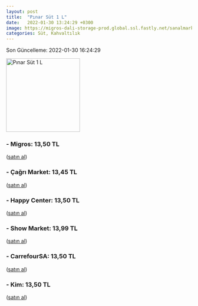 ```yaml
---
layout: post
title:  "Pınar Süt 1 L"
date:   2022-01-30 13:24:29 +0300
image: https://migros-dali-storage-prod.global.ssl.fastly.net/sanalmarket/product/11010010/11010010-1ae231-1650x1650.jpg
categories: Süt, Kahvaltılık
---
```


Son Güncelleme: 2022-01-30 16:24:29

<img src="https://migros-dali-storage-prod.global.ssl.fastly.net/sanalmarket/product/11010010/11010010-1ae231-1650x1650.jpg" width="200" alt="Pınar Süt 1 L" />


### - Migros: 13,50 TL
 (<a target="_blank" href="https://www.migros.com.tr/pinar-sut-1-l-p-a7ffda">satın al</a>)
### - Çağrı Market: 13,45 TL
 (<a target="_blank" href="https://www.cagri.com/pinar-tam-yagli-sut-1-lt">satın al</a>)
### - Happy Center: 13,50 TL
 (<a target="_blank" href="https://www.happycenter.com.tr/Pinar_Sut_11_Tam_Yagli">satın al</a>)
### - Show Market: 13,99 TL
 (<a target="_blank" href="https://www.showsanal.com/product/pinar-sut-1-lt/b6eafb85-4ff6-476e-acbd-00b05107a370">satın al</a>)
### - CarrefourSA: 13,50 TL
 (<a target="_blank" href="https://www.carrefoursa.com/pinar-tam-yagli-sut-1-lt-p-30008788">satın al</a>)
### - Kim: 13,50 TL
 (<a target="_blank" href="https://www.kimgeldi.com/pinar-sut-t-yagli-uht-1000-ml">satın al</a>)
